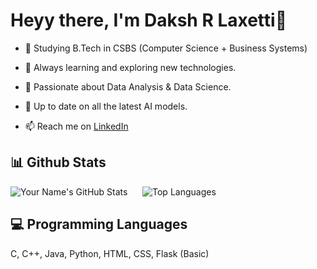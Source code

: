 # Heyy there, I'm Daksh R Laxetti👋
- 🚀 Studying B.Tech in CSBS (Computer Science + Business Systems)

- 🌱 Always learning and exploring new technologies.

- 🧠 Passionate about Data Analysis & Data Science.

- 📰 Up to date on all the latest AI models.

- 📫 Reach me on [LinkedIn](https://www.linkedin.com/in/laxetti-daksh/)

📊 Github Stats  
----  

![Your Name's GitHub Stats](https://github-readme-stats.vercel.app/api?username=ig-Lynx&show_icons=true&theme=radical) &nbsp;&nbsp;&nbsp;&nbsp; ![Top Languages](https://github-readme-stats.vercel.app/api/top-langs/?username=ig-Lynx&layout=compact&theme=radical)


💻 Programming Languages 
---

C, C++, Java, Python, HTML, CSS, Flask (Basic)


